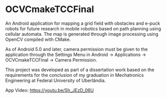 # OCVCmakeTCCFinal
An Android application for mapping a grid field with obstacles and e-puck robots for future research in mobile robotics based on path planning using cellular automata. The map is generated through image processing using OpenCV compiled with CMake. 

As of Android 5.0 and later, camera permission must be given to the application through the Settings Menu in Android -> Applications -> OCVCmakeTCCFinal -> Camera Permission. 

This project was developed as part of a dissertation work based on the requirements for the conclusion of my graduation in Mechatronics Engineering at Federal University of Uberlândia. 

App Video: https://youtu.be/Sh_JEzD_06U
